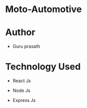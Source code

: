 # Moto-Automotive 

# Author 

* Guru prasath 

# Technology Used 

* React Js

* Node Js 

* Express Js
